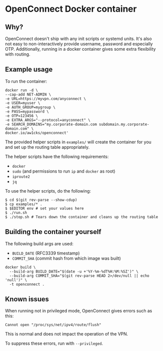 # OpenConnect Docker container

## Why?

OpenConnect doesn't ship with any init scripts or systemd units.
It's also not easy to non-interactively provide username, password and especially OTP.
Additionally, running in a docker container gives some extra flexibility with routing.

## Example usage

To run the container:

```shell
docker run -d \
--cap-add NET-ADMIN \
-e URL=https://myvpn.com/anyconnect \
-e USER=myuser \
-e AUTH_GROUP=mygroup \
-e PASS=mypassword \
-e OTP=123456 \
-e EXTRA_ARGS="--protocol=anyconnect" \
-e SEARCH_DOMAINS="my.corporate-domain.com subdomain.my.corporate-domain.com" \
docker.io/aw1cks/openconnect'
```

The provided helper scripts in `examples/` will create the container for you and set up the routing table appropriately.

The helper scripts have the following requirements:
 - `docker`
 - `sudo` (and permissions to run `ip` and `docker` as root)
 - `iproute2`
 - `jq`

To use the helper scripts, do the following:

```shell
$ cd $(git rev-parse --show-cdup)
$ cp examples/* .
$ $EDITOR env # set your values here
$ ./run.sh
$ ./stop.sh # Tears down the container and cleans up the routing table
```

## Building the container yourself

The following build args are used:

 - `BUILD_DATE` (RFC3339 timestamp)
 - `COMMIT_SHA` (commit hash from which image was built)

```shell
docker build \
  --build-arg BUILD_DATE="$(date -u +'%Y-%m-%dT%H:%M:%SZ')" \
  --build-arg COMMIT_SHA="$(git rev-parse HEAD 2>/dev/null || echo 'null')" \
  -t openconnect .
```

## Known issues

When running not in privileged mode, OpenConnect gives errors such as this:

`Cannot open "/proc/sys/net/ipv4/route/flush"`

This is normal and does not impact the operation of the VPN.

To suppress these errors, run with `--privileged`.
